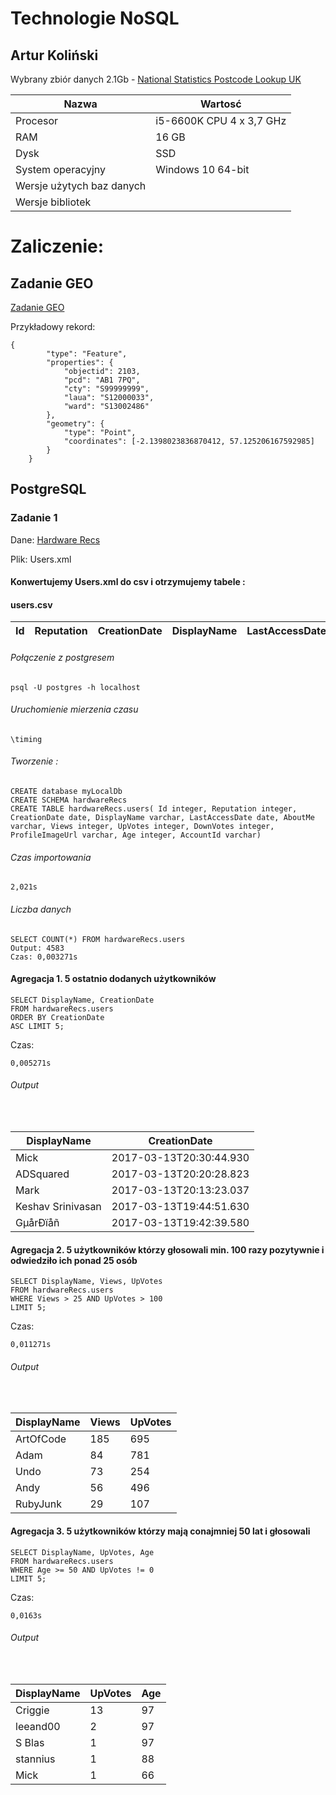 # Technologie NoSQL

## Artur Koliński

Wybrany zbiór danych 2.1Gb - [National Statistics Postcode Lookup UK](http://geoportal.statistics.gov.uk/datasets/055c2d8135ca4297a85d624bb68aefdb_0.geojson)

| Nazwa | Wartosć    |
|-----------------------|------------|
| Procesor | i5-6600K CPU 4 x 3,7 GHz |
| RAM | 16 GB |
| Dysk | SSD |
| System operacyjny | Windows 10 64-bit |
| Wersje użytych baz danych | |
| Wersje bibliotek | |

# Zaliczenie:

## Zadanie GEO
[Zadanie GEO](https://artkolinski.github.io/NoSQL/) 

Przykładowy rekord:
```
{
		"type": "Feature",
		"properties": {
			"objectid": 2103,
			"pcd": "AB1 7PQ",
			"cty": "S99999999",
			"laua": "S12000033",
			"ward": "S13002486"
		},
		"geometry": {
			"type": "Point",
			"coordinates": [-2.1398023836870412, 57.125206167592985]
		}
	}
```

## PostgreSQL

### Zadanie 1

Dane: [Hardware Recs](https://archive.org/download/stackexchange/hardwarerecs.stackexchange.com.7z)

Plik: Users.xml

#### Konwertujemy Users.xml do csv i otrzymujemy tabele :

#### users.csv 

|Id|Reputation|CreationDate|DisplayName|LastAccessDate|AboutMe|Views|UpVotes|DownVotes|ProfileImageUrl|Age|AccountId|
|---|----------------|------|------------|------------|------|--------|--------|--------|--------|--------|--------|

<h6>Połączenie z postgresem</h6>

```
psql -U postgres -h localhost
```

<h6>Uruchomienie mierzenia czasu</h6>

```
\timing
```

<h6>Tworzenie :</h6>

```
CREATE database myLocalDb
CREATE SCHEMA hardwareRecs
CREATE TABLE hardwareRecs.users( Id integer, Reputation integer, CreationDate date, DisplayName varchar, LastAccessDate date, AboutMe varchar, Views integer, UpVotes integer, DownVotes integer, ProfileImageUrl varchar, Age integer, AccountId varchar)
```

<h6>Czas importowania</h6>

```
2,021s
```

<h6>Liczba danych</h6>

```
SELECT COUNT(*) FROM hardwareRecs.users
Output: 4583
Czas: 0,003271s
```

<h4>Agregacja 1. 5 ostatnio dodanych użytkowników</h4>

```
SELECT DisplayName, CreationDate 
FROM hardwareRecs.users 
ORDER BY CreationDate 
ASC LIMIT 5;
```
Czas:
```
0,005271s
```

<h6>Output</h6>
<br>
<table>
  <thead>
    <tr>
      <th>DisplayName</th>
      <th>CreationDate</th>
    </tr>
  </thead>
  <tbody>
    <tr>
      <td>Mick</td>
      <td>2017-03-13T20:30:44.930</td>
    </tr>
    <tr>
      <td>ADSquared</td>
      <td>2017-03-13T20:20:28.823</td>
    </tr>
    <tr>
      <td>Mark</td>
      <td>2017-03-13T20:13:23.037</td>
    </tr>
    <tr>
      <td>Keshav Srinivasan</td>
      <td>2017-03-13T19:44:51.630</td>
    </tr>
    <tr>
      <td>GµårÐïåñ</td>
      <td>2017-03-13T19:42:39.580</td>
    </tr>
 </tbody>
</table>

<h4>Agregacja 2. 5 użytkowników którzy głosowali min. 100 razy pozytywnie i odwiedziło ich ponad 25 osób</h4>

```
SELECT DisplayName, Views, UpVotes
FROM hardwareRecs.users 
WHERE Views > 25 AND UpVotes > 100
LIMIT 5;
```
Czas:
```
0,011271s
```

<h6>Output</h6>
<br>
<table>
  <thead>
    <tr>
      <th>DisplayName</th>
      <th>Views</th>
      <th>UpVotes</th>
    </tr>
  </thead>
  <tbody>
    <tr>
      <td>ArtOfCode</td>
      <td>185</td>
      <td>695</td>
    </tr>
    <tr>
      <td>Adam</td>
      <td>84</td>
      <td>781</td>
    </tr>
    <tr>
      <td>Undo</td>
      <td>73</td>
      <td>254</td>
    </tr>
    <tr>
      <td>Andy</td>
      <td>56</td>
      <td>496</td>
    </tr>
    <tr>
      <td>RubyJunk</td>
      <td>29</td>
      <td>107</td>
    </tr>
 </tbody>
</table>

<h4>Agregacja 3. 5 użytkowników którzy mają conajmniej 50 lat i głosowali</h4>

```
SELECT DisplayName, UpVotes, Age
FROM hardwareRecs.users 
WHERE Age >= 50 AND UpVotes != 0
LIMIT 5;
```
Czas:
```
0,0163s
```

<h6>Output</h6>
<br>
<table>
  <thead>
    <tr>
      <th>DisplayName</th>
      <th>UpVotes</th>
      <th>Age</th>
    </tr>
  </thead>
  <tbody>
    <tr>
      <td>Criggie</td>
      <td>13</td>
      <td>97
</td>
    </tr>
    <tr>
      <td>leeand00</td>
      <td>2</td>
      <td>97
</td>
    </tr>
    <tr>
      <td>S Blas</td>
      <td>1</td>
      <td>97
</td>
    </tr>
    <tr>
      <td>stannius</td>
      <td>1</td>
      <td>88
</td>
    </tr>
    <tr>
      <td>Mick</td>
      <td>1</td>
      <td>66</td>
    </tr>
 </tbody>
</table>
